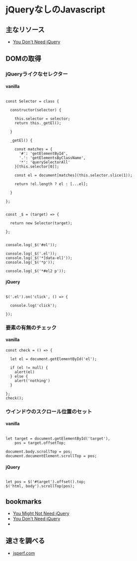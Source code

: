 # jQueryなしのJavascript


## 主なリソース

* [You Don't Need jQuery](https://qiita.com/tatesuke/items/b9548dd484b01b139b74#fn1)



## DOMの取得



### jQueryライクなセレクター


#### vanilla

```

const Selector = class {

  constructor(selector) {

    this.selector = selector;
    return this._getEl();

  }

  _getEl() {

    const matches = {
      '#': 'getElementById',
      '.': 'getElementsByClassName',
      '*': 'querySelectorAll'
    }[this.selector[0]];

    const el = document[matches](this.selector.slice(1));

    return !el.length ? el : [...el];
    
  }

};


const _$ = (target) => {

  return new Selector(target);

};


console.log(_$('#el'));

console.log(_$('.el'));
console.log(_$('*[data-el]'));
console.log(_$('*p'));

console.log(_$('*#el2 p'));

```

#### jQuery

```

$('.el').on('click', () => {
  
  console.log('click');
  
});

```


### 要素の有無のチェック

#### vanilla

```
const check = () => {

  let el = document.getElementById('el');

  if (el != null) {
    alert(el)
  } else {
    alert('nothing')
  }

};
check();

```




### ウインドウのスクロール位置のセット


#### vanilla

```

let target = document.getElementById('target'),
    pos = target.offsetTop;

document.body.scrollTop = pos;
document.documentElement.scrollTop = pos;

```

#### jQuery

```

let pos = $('#target').offset().top;
$('html, body').scrollTop(pos);

```





## bookmarks

* [You Might Not Need jQuery](http://youmightnotneedjquery.com/)
* [You Don't Need jQuery](https://github.com/oneuijs/You-Dont-Need-jQuery)
* 





## 速さを調べる

* [jsperf.com](https://jsperf.com/)
